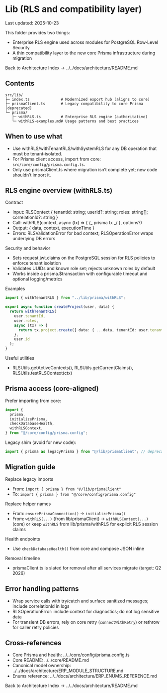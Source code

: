 # Lib (RLS and compatibility layer)

Last updated: 2025-10-23

This folder provides two things:

- Enterprise RLS engine used across modules for PostgreSQL Row‑Level Security
- A thin compatibility layer to the new core Prisma infrastructure during migration

Back to Architecture Index → ../../docs/architecture/README.md

## Contents

```
src/lib/
├─ index.ts              # Modernized export hub (aligns to core)
├─ prismaClient.ts       # Legacy compatibility to core Prisma (deprecated)
└─ prisma/
   ├─ withRLS.ts         # Enterprise RLS engine (authoritative)
   └─ withRLS-examples.md# Usage patterns and best practices
```

## When to use what

- Use withRLS/withTenantRLS/withSystemRLS for any DB operation that must be tenant‑isolated.
- For Prisma client access, import from core: `src/core/config/prisma.config.ts`.
- Only use prismaClient.ts where migration isn’t complete yet; new code shouldn’t import it.

## RLS engine overview (withRLS.ts)

Contract

- Input: RLSContext { tenantId: string; userId?: string; roles: string[]; correlationId?: string }
- Call: withRLS(context, async (tx) => { /_ prisma tx _/ }, options?)
- Output: { data, context, executionTime }
- Errors: RLSValidationError for bad context; RLSOperationError wraps underlying DB errors

Security and behavior

- Sets request.jwt.claims on the PostgreSQL session for RLS policies to enforce tenant isolation
- Validates UUIDs and known role set; rejects unknown roles by default
- Works inside a prisma.$transaction with configurable timeout and optional logging/metrics

Examples

```ts
import { withTenantRLS } from "../lib/prisma/withRLS";

export async function createProject(user, data) {
  return withTenantRLS(
    user.tenantId,
    user.roles,
    async (tx) => {
      return tx.project.create({ data: { ...data, tenantId: user.tenantId } });
    },
    user.id
  );
}
```

Useful utilities

- RLSUtils.getActiveContexts(), RLSUtils.getCurrentClaims(), RLSUtils.testRLSContext(ctx)

## Prisma access (core‑aligned)

Prefer importing from core:

```ts
import {
  prisma,
  initializePrisma,
  checkDatabaseHealth,
  withRLSContext,
} from "@/core/config/prisma.config";
```

Legacy shim (avoid for new code):

```ts
import { prisma as legacyPrisma } from "@/lib/prismaClient"; // deprecated
```

## Migration guide

Replace legacy imports

- From: `import { prisma } from "@/lib/prismaClient"`
- To: `import { prisma } from "@/core/config/prisma.config"`

Replace helper names

- From: `ensurePrismaConnection()` → `initializePrisma()`
- From: `withRLS(...)` (from lib/prismaClient) → `withRLSContext(...)` (core) or keep `withRLS` from lib/prisma/withRLS for explicit RLS session claims

Health endpoints

- Use `checkDatabaseHealth()` from core and compose JSON inline

Removal timeline

- prismaClient.ts is slated for removal after all services migrate (target: Q2 2026)

## Error handling patterns

- Wrap service calls with try/catch and surface sanitized messages; include correlationId in logs
- RLSOperationError: include context for diagnostics; do not log sensitive data
- For transient DB errors, rely on core retry (`connectWithRetry`) or rethrow for caller retry policies

## Cross‑references

- Core Prisma and health: ../../core/config/prisma.config.ts
- Core README: ../../core/README.md
- Canonical model ownership: ../../docs/architecture/ERP_MODULE_STRUCTURE.md
- Enums reference: ../../docs/architecture/ERP_ENUMS_REFERENCE.md

Back to Architecture Index → ../../docs/architecture/README.md
